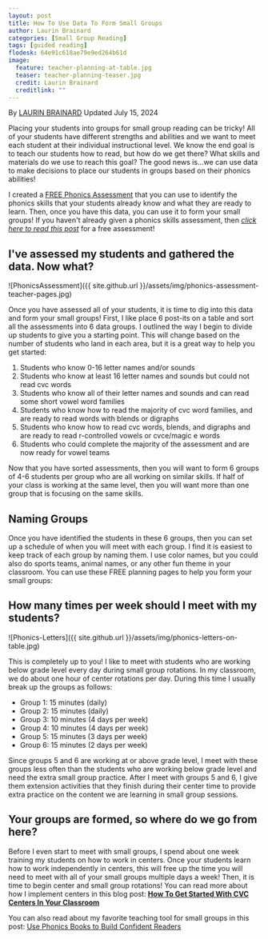 ```yaml
---
layout: post
title: How To Use Data To Form Small Groups
author: Laurin Brainard
categories: [Small Group Reading]
tags: [guided reading]
flodesk: 64e91c618ae79e9ed264b61d
image:
  feature: teacher-planning-at-table.jpg
  teaser: teacher-planning-teaser.jpg
  credit: Laurin Brainard
  creditlink: ""
---
```

By [LAURIN BRAINARD](https://theprimarybrain.com/menu/about/) Updated July 15, 2024

Placing your students into groups for small group reading can be tricky! All of your students have different strengths and abilities and we want to meet each student at their individual instructional level. We know the end goal is to teach our students how to read, but how do we get there? What skills and materials do we use to reach this goal? The good news is...we can use data to make decisions to place our students in groups based on their phonics abilities! 

I created a [FREE Phonics Assessment](https://theprimarybrain.com/small%20group%20reading/2023/08/22/Phonics-Skills-Assessment/) that you can use to identify the phonics skills that your students already know and what they are ready to learn. Then, once you have this data, you can use it to form your small groups! If you haven't already given a phonics skills assessment, then [_click here to read this post_](https://theprimarybrain.com/small%20group%20reading/2023/08/22/Phonics-Skills-Assessment/) for a free assessment!

## I've assessed my students and gathered the data. Now what?

![PhonicsAssessment]({{ site.github.url }}/assets/img/phonics-assessment-teacher-pages.jpg)

Once you have assessed all of your students, it is time to dig into this data and form your small groups! First, I like place 6 post-its on a table and sort all the assessments into 6 data groups. I outlined the way I begin to divide up students to give you a starting point. This will change based on the number of students who land in each area, but it is a great way to help you get started:

1. Students who know 0-16 letter names and/or sounds
2. Students who know at least 16 letter names and sounds but could not read cvc words
3. Students who know all of their letter names and sounds and can read some short vowel word families
4. Students who know how to read the majority of cvc word families, and are ready to read words with blends or digraphs
5. Students who know how to read cvc words, blends, and digraphs and are ready to read r-controlled vowels or cvce/magic e words
6. Students who could complete the majority of the assessment and are now ready for vowel teams

Now that you have sorted assessments, then you will want to form 6 groups of 4-6 students per group who are all working on similar skills. If half of your class is working at the same level, then you will want more than one group that is focusing on the same skills.

## Naming Groups

Once you have identified the students in these 6 groups, then you can set up a schedule of when you will meet with each group. I find it is easiest to keep track of each group by naming them. I use color names, but you could also do sports teams, animal names, or any other fun theme in your classroom. You can use these FREE planning pages to help you form your small groups:

<div id="fd-form-64e91c618ae79e9ed264b61d"></div>
<script>
  window.fd('form', {
    formId: '64e91c618ae79e9ed264b61d',
    containerEl: '#fd-form-64e91c618ae79e9ed264b61d'
  });
</script>

## How many times per week should I meet with my students?

![Phonics-Letters]({{ site.github.url }}/assets/img/phonics-letters-on-table.jpg)

This is completely up to you! I like to meet with students who are working below grade level every day during small group rotations. In my classroom, we do about one hour of center rotations per day. During this time I usually break up the groups as follows:

- Group 1: 15 minutes (daily)
- Group 2: 15 minutes (daily)
- Group 3: 10 minutes (4 days per week)
- Group 4: 10 minutes (4 days per week)
- Group 5: 15 minutes (3 days per week)
- Group 6: 15 minutes (2 days per week)

Since groups 5 and 6 are working at or above grade level, I meet with these groups less often than the students who are working below grade level and need the extra small group practice. After I meet with groups 5 and 6, I give them extension activities that they finish during their center time to provide extra practice on the content we are learning in small group sessions. 

## Your groups are formed, so where do we go from here?

Before I even start to meet with small groups, I spend about one week training my students on how to work in centers. Once your students learn how to work independently in centers, this will free up the time you will need to meet with all of your small groups multiple days a week! Then, it is time to begin center and small group rotations! You can read more about how I implement centers in this blog post: [**How To Get Started With CVC Centers In Your Classroom**](https://theprimarybrain.com/literacy%20activities/2023/07/26/CVC-Word-Literacy-Center-Rotations/)

You can also read about my favorite teaching tool for small groups in this post: [Use Phonics Books to Build Confident Readers](https://theprimarybrain.com/phonics/2024/07/16/Phonics-Skills-Practice-Books/)